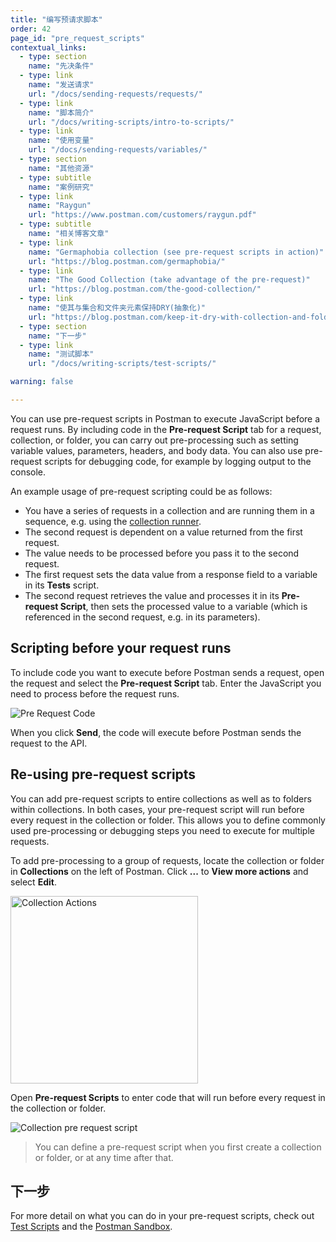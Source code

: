 ```yaml
---
title: "编写预请求脚本"
order: 42
page_id: "pre_request_scripts"
contextual_links:
  - type: section
    name: "先决条件"
  - type: link
    name: "发送请求"
    url: "/docs/sending-requests/requests/"
  - type: link
    name: "脚本简介"
    url: "/docs/writing-scripts/intro-to-scripts/"
  - type: link
    name: "使用变量"
    url: "/docs/sending-requests/variables/"
  - type: section
    name: "其他资源"
  - type: subtitle
    name: "案例研究"
  - type: link
    name: "Raygun"
    url: "https://www.postman.com/customers/raygun.pdf"
  - type: subtitle
    name: "相关博客文章"
  - type: link
    name: "Germaphobia collection (see pre-request scripts in action)"
    url: "https://blog.postman.com/germaphobia/"
  - type: link
    name: "The Good Collection (take advantage of the pre-request)"
    url: "https://blog.postman.com/the-good-collection/"
  - type: link
    name: "使其与集合和文件夹元素保持DRY(抽象化)"
    url: "https://blog.postman.com/keep-it-dry-with-collection-and-folder-elements/"
  - type: section
    name: "下一步"
  - type: link
    name: "测试脚本"
    url: "/docs/writing-scripts/test-scripts/"

warning: false

---
```


You can use pre-request scripts in Postman to execute JavaScript before a request runs. By including code in the __Pre-request Script__ tab for a request, collection, or folder, you can carry out pre-processing such as setting variable values, parameters, headers, and body data. You can also use pre-request scripts for debugging code, for example by logging output to the console.

An example usage of pre-request scripting could be as follows:

* You have a series of requests in a collection and are running them in a sequence, e.g. using the [collection runner](/docs/running-collections/intro-to-collection-runs/).
* The second request is dependent on a value returned from the first request.
* The value needs to be processed before you pass it to the second request.
* The first request sets the data value from a response field to a variable in its __Tests__ script.
* The second request retrieves the value and processes it in its __Pre-request Script__, then sets the processed value to a variable (which is referenced in the second request, e.g. in its parameters).

## Scripting before your request runs

To include code you want to execute before Postman sends a request, open the request and select the __Pre-request Script__ tab. Enter the JavaScript you need to process before the request runs.

![Pre Request Code](https://assets.postman.com/postman-docs/pre-request-script-v8.jpg)

When you click __Send__, the code will execute before Postman sends the request to the API.

## Re-using pre-request scripts

You can add pre-request scripts to entire collections as well as to folders within collections. In both cases, your pre-request script will run before every request in the collection or folder. This allows you to define commonly used pre-processing or debugging steps you need to execute for multiple requests.

To add pre-processing to a group of requests, locate the collection or folder in __Collections__ on the left of Postman. Click __...__ to __View more actions__ and select __Edit__.

<img src="https://assets.postman.com/postman-docs/edit-collection-action-v8.jpg" alt="Collection Actions" width="300px"/>

Open __Pre-request Scripts__ to enter code that will run before every request in the collection or folder.

![Collection pre request script](https://assets.postman.com/postman-docs/edit-collection-pre-request-v8.jpg)

> You can define a pre-request script when you first create a collection or folder, or at any time after that.

## 下一步

For more detail on what you can do in your pre-request scripts, check out [Test Scripts](/docs/writing-scripts/test-scripts/) and the [Postman Sandbox](/docs/writing-scripts/script-references/postman-sandbox-api-reference/).
